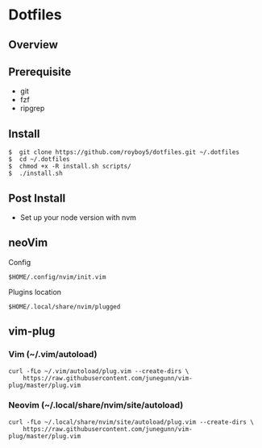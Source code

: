 # Dotfiles

## Overview


## Prerequisite
- git
- fzf
- ripgrep
## Install
```
$  git clone https://github.com/royboy5/dotfiles.git ~/.dotfiles
$  cd ~/.dotfiles
$  chmod +x -R install.sh scripts/
$  ./install.sh
```

## Post Install
- Set up your node version with nvm

## neoVim
Config
```
$HOME/.config/nvim/init.vim
```
Plugins location
```
$HOME/.local/share/nvim/plugged
```

## vim-plug
### Vim (~/.vim/autoload)
```
curl -fLo ~/.vim/autoload/plug.vim --create-dirs \
    https://raw.githubusercontent.com/junegunn/vim-plug/master/plug.vim
```
### Neovim (~/.local/share/nvim/site/autoload)
```
curl -fLo ~/.local/share/nvim/site/autoload/plug.vim --create-dirs \
    https://raw.githubusercontent.com/junegunn/vim-plug/master/plug.vim
```